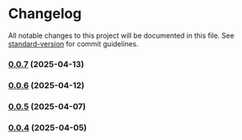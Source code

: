 # Changelog

All notable changes to this project will be documented in this file. See [standard-version](https://github.com/conventional-changelog/standard-version) for commit guidelines.

### [0.0.7](https://github.com/Hiroshi025/Nebura-AI/compare/v0.0.6...v0.0.7) (2025-04-13)

### [0.0.6](https://github.com/Hiroshi025/Nebura-AI/compare/v0.0.5...v0.0.6) (2025-04-12)

### [0.0.5](https://github.com/Hiroshi025/Nebura-AI/compare/v0.0.4...v0.0.5) (2025-04-07)

### [0.0.4](https://github.com/Hiroshi025/Nebura-AI/compare/v0.0.3...v0.0.4) (2025-04-05)

